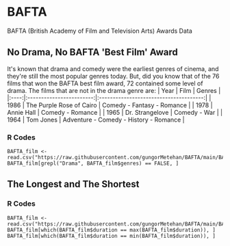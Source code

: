 # BAFTA
BAFTA (British Academy of Film and Television Arts) Awards Data

## No Drama, No BAFTA 'Best Film' Award
It's known that drama and comedy were the earliest genres of cinema, and they're still the most popular genres today. But, did you know that of the 76 films that won the BAFTA best film award, 72 contained some level of drama. The films that are not in the drama genre are:
| Year |           Film           |                 Genres                 |
|:----:|:------------------------:|:--------------------------------------:|
| 1986 | The Purple Rose of Cairo |       Comedy - Fantasy - Romance       |
| 1978 |        Annie Hall        |            Comedy - Romance            |
| 1965 |      Dr. Strangelove     |              Comedy - War              |
| 1964 |         Tom Jones        | Adventure - Comedy - History - Romance |

### R Codes
```
BAFTA_film <- read.csv("https://raw.githubusercontent.com/gungorMetehan/BAFTA/main/BAFTA_film.csv")
BAFTA_film[grepl("Drama", BAFTA_film$genres) == FALSE, ]
```
## The Longest and The Shortest


### R Codes
```
BAFTA_film <- read.csv("https://raw.githubusercontent.com/gungorMetehan/BAFTA/main/BAFTA_film.csv")
BAFTA_film[which(BAFTA_film$duration == max(BAFTA_film$duration)), ]
BAFTA_film[which(BAFTA_film$duration == min(BAFTA_film$duration)), ]
```

